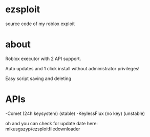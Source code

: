 # ezsploit
source code of my roblox exploit 

# about
Roblox executor with 2 API support.

Auto updates and 1 click install without administrator privileges!

Easy script saving and deleting

# APIs
-Comet (24h keysystem) (stable)
-KeylessFlux (no key) (unstable)



oh and you can check for update date here: mikusgszyp/ezsploitfiledownloader
